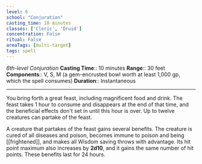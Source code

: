 ```yaml
---
level: 6
school: "Conjuration"
casting_time: 10 minutes
classes: ['Cleric', 'Druid']
concentration: False
ritual: False
areaTags: [multi-target]
tags: spell
---
```


_6th-level Conjuration_
**Casting Time**:: 10 minutes
**Range**:: 30 feet
**Components**:: V, S, M (a gem-encrusted bowl worth at least 1,000 gp, which the spell consumes)
**Duration**:: Instantaneous

---

You bring forth a great feast, including magnificent food and drink. The feast takes 1 hour to consume and disappears at the end of that time, and the beneficial effects don't set in until this hour is over. Up to twelve creatures can partake of the feast.

A creature that partakes of the feast gains several benefits. The creature is cured of all diseases and poison, becomes immune to poison and being [[frightened]], and makes all Wisdom saving throws with advantage. Its hit point maximum also increases by **2d10**, and it gains the same number of hit points. These benefits last for 24 hours.



